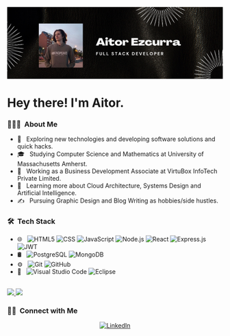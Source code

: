 
<img alt="My banner" src="./assets/Aitor Ezcurra.png" align="center">
<h1> Hey there! I'm Aitor.</h1>

<h3> 👨🏻‍💻 &nbsp;About Me </h3>

- 🤔 &nbsp; Exploring new technologies and developing software solutions and quick hacks.
- 🎓 &nbsp; Studying Computer Science and Mathematics at University of Massachusetts Amherst.
- 💼 &nbsp; Working as a Business Development Associate at VirtuBox InfoTech Private Limited.
- 🌱 &nbsp; Learning more about Cloud Architecture, Systems Design and Artificial Intelligence.
- ✍️ &nbsp; Pursuing Graphic Design and Blog Writing as hobbies/side hustles.

<h3> 🛠 &nbsp;Tech Stack</h3>

- 🌐 &nbsp;
  ![HTML5](https://img.shields.io/badge/-HTML5-333333?style=flat&logo=HTML5)
  ![CSS](https://img.shields.io/badge/-CSS-333333?style=flat&logo=CSS3&logoColor=1572B6)
  ![JavaScript](https://img.shields.io/badge/-JavaScript-333333?style=flat&logo=javascript)
  ![Node.js](https://img.shields.io/badge/-Node.js-333333?style=flat&logo=node.js)
  ![React](https://img.shields.io/badge/-React-333333?style=flat&logo=react)
  ![Express.js](https://img.shields.io/badge/express.js-333333.svg?style=flat&logo=express&logoColor=%2361DAFB)
  ![JWT](https://img.shields.io/badge/JWT-333333?style=flat&logo=JSON%20web%20tokens)
- 🛢 &nbsp;
  ![PostgreSQL](https://img.shields.io/badge/-MySQL-333333?style=flat&logo=mysql)
  ![MongoDB](https://img.shields.io/badge/-MongoDB-333333?style=flat&logo=mongodb)
- ⚙️ &nbsp;
  ![Git](https://img.shields.io/badge/-Git-333333?style=flat&logo=git)
  ![GitHub](https://img.shields.io/badge/-GitHub-333333?style=flat&logo=github)
- 🔧 &nbsp;
  ![Visual Studio Code](https://img.shields.io/badge/-Visual%20Studio%20Code-333333?style=flat&logo=visual-studio-code&logoColor=007ACC)
  ![Eclipse](https://img.shields.io/badge/-Eclipse-333333?style=flat&logo=eclipse-ide&logoColor=2C2255)
<br/>

<a href="https://github.com/Aitortita">
  <img height="180em" src="https://github-readme-stats.vercel.app/api?username=Aitortita&theme=buefy&show_icons=true" />
  <img height="180em" src="https://github-readme-stats.vercel.app/api/top-langs/?username=Aitortita&theme=buefy&layout=compact" />
</a>

<br/>

<h3> 🤝🏻 &nbsp;Connect with Me </h3>

<p align="center">
<a href="https://www.linkedin.com/in/javier-aitor-ezcurra-503200230/"><img alt="LinkedIn" src="https://img.shields.io/badge/LinkedIn-Aitor%20Ezcurra-blue"></a>
</p>
